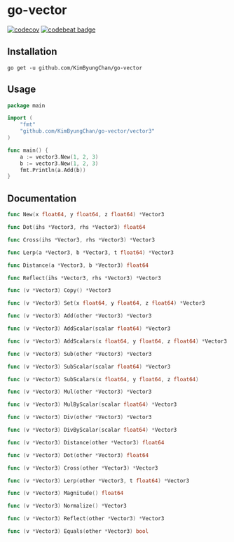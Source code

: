 # go-vector
[![codecov](https://codecov.io/gh/KimByungChan/go-vector/branch/master/graph/badge.svg?token=ITVBDT948V)](https://codecov.io/gh/KimByungChan/go-vector)
[![codebeat badge](https://codebeat.co/badges/7e31dc28-717f-4c48-9bde-77da39859128)](https://codebeat.co/projects/github-com-kimbyungchan-go-vector-master)

## Installation
```shell
go get -u github.com/KimByungChan/go-vector
```

## Usage
```go
package main

import (
	"fmt"
	"github.com/KimByungChan/go-vector/vector3"
)

func main() {
	a := vector3.New(1, 2, 3)
	b := vector3.New(1, 2, 3)
	fmt.Println(a.Add(b))
}
```

## Documentation
```go
func New(x float64, y float64, z float64) *Vector3

func Dot(ihs *Vector3, rhs *Vector3) float64

func Cross(ihs *Vector3, rhs *Vector3) *Vector3

func Lerp(a *Vector3, b *Vector3, t float64) *Vector3

func Distance(a *Vector3, b *Vector3) float64

func Reflect(ihs *Vector3, rhs *Vector3) *Vector3

func (v *Vector3) Copy() *Vector3

func (v *Vector3) Set(x float64, y float64, z float64) *Vector3

func (v *Vector3) Add(other *Vector3) *Vector3

func (v *Vector3) AddScalar(scalar float64) *Vector3

func (v *Vector3) AddScalars(x float64, y float64, z float64) *Vector3

func (v *Vector3) Sub(other *Vector3) *Vector3

func (v *Vector3) SubScalar(scalar float64) *Vector3

func (v *Vector3) SubScalars(x float64, y float64, z float64)

func (v *Vector3) Mul(other *Vector3) *Vector3

func (v *Vector3) MulByScalar(scalar float64) *Vector3

func (v *Vector3) Div(other *Vector3) *Vector3

func (v *Vector3) DivByScalar(scalar float64) *Vector3

func (v *Vector3) Distance(other *Vector3) float64

func (v *Vector3) Dot(other *Vector3) float64

func (v *Vector3) Cross(other *Vector3) *Vector3

func (v *Vector3) Lerp(other *Vector3, t float64) *Vector3

func (v *Vector3) Magnitude() float64

func (v *Vector3) Normalize() *Vector3

func (v *Vector3) Reflect(other *Vector3) *Vector3

func (v *Vector3) Equals(other *Vector3) bool
```